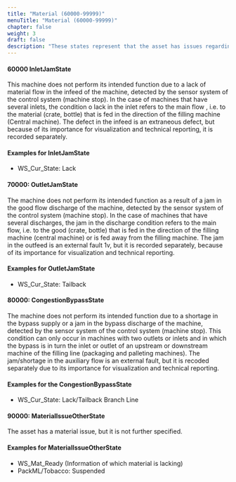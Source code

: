 ```yaml
---
title: "Material (60000-99999)"
menuTitle: "Material (60000-99999)"
chapter: false
weight: 3
draft: false
description: "These states represent that the asset has issues regarding materials."
---
```


#### 60000 InletJamState

This machine does not perform its intended function due to a lack of material flow in the infeed of the machine, detected by the sensor system of the control system (machine stop). In the case of machines that have several inlets, the condition o lack  in the inlet refers to the main flow , i.e. to the material (crate, bottle) that is fed in the direction of the filling machine (Central machine). The defect in the infeed is an extraneous defect, but because of its importance for visualization and technical reporting, it is recorded separately. 

#### Examples for InletJamState

- WS_Cur_State: Lack

#### 70000: OutletJamState

The machine does not perform its intended function as a result of a jam in the good flow discharge of the machine, detected by the sensor system of the control system (machine stop). In the case of machines that have several discharges, the jam in the discharge condition refers to the main flow, i.e.  to the good (crate, bottle) that is fed in the direction of the filling machine (central machine) or is fed away from the filling machine. The jam in the outfeed is an external fault 1v, but it is recorded separately, because of its importance for visualization and technical reporting. 

#### Examples for OutletJamState

- WS_Cur_State: Tailback

#### 80000: CongestionBypassState

The machine does not perform its intended function due to a shortage in the bypass supply or a jam in the bypass discharge of the machine, detected by the sensor system of the control system (machine stop). This condition can only occur in machines with two outlets or inlets and in which the bypass is in turn the inlet or outlet of an upstream or downstream machine of the filling line (packaging and palleting machines). The jam/shortage in the auxiliary flow is an external fault, but it is recoded separately due to its importance for visualization and technical reporting. 

#### Examples for the CongestionBypassState

- WS_Cur_State: Lack/Tailback Branch Line

#### 90000: MaterialIssueOtherState

The asset has a material issue, but it is not further specified.

#### Examples for MaterialIssueOtherState

- WS_Mat_Ready (Information of which material is lacking)
- PackML/Tobacco: Suspended
